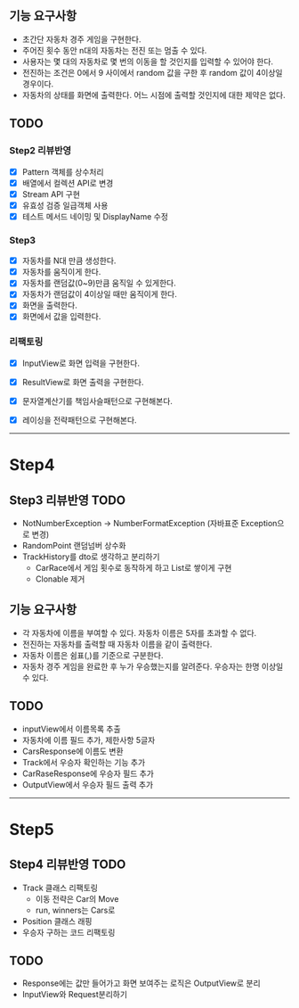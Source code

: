 ## 기능 요구사항
- 초간단 자동차 경주 게임을 구현한다.
- 주어진 횟수 동안 n대의 자동차는 전진 또는 멈출 수 있다.
- 사용자는 몇 대의 자동차로 몇 번의 이동을 할 것인지를 입력할 수 있어야 한다.
- 전진하는 조건은 0에서 9 사이에서 random 값을 구한 후 random 값이 4이상일 경우이다.
- 자동차의 상태를 화면에 출력한다. 어느 시점에 출력할 것인지에 대한 제약은 없다.

## TODO
### Step2 리뷰반영
- [x] Pattern 객체를 상수처리
- [x] 배열에서 컬렉션 API로 변경
- [x] Stream API 구현
- [x] 유효성 검증 일급객체 사용
- [x] 테스트 메서드 네이밍 및 DisplayName 수정

### Step3
- [x] 자동차를 N대 만큼 생성한다.
- [x] 자동차를 움직이게 한다.
- [x] 자동차를 랜덤값(0~9)만큼 움직일 수 있게한다.
- [x] 자동차가 랜덤값이 4이상일 때만 움직이게 한다.
- [x] 화면을 출력한다.
- [x] 화면에서 값을 입력한다.

### 리팩토링
- [x] InputView로 화면 입력을 구현한다.
- [x] ResultView로 화면 출력을 구현한다.

- [x] 문자열계산기를 책임사슬패턴으로 구현해본다.
- [X] 레이싱을 전략패턴으로 구현해본다.

---
# Step4
## Step3 리뷰반영 TODO
- NotNumberException -> NumberFormatException (자바표준 Exception으로 변경)
- RandomPoint 랜덤넘버 상수화
- TrackHistory를 dto로 생각하고 분리하기
    - CarRace에서 게임 횟수로 동작하게 하고 List<CarRaceResponse>로 쌓이게 구현
    - Clonable 제거

## 기능 요구사항
- 각 자동차에 이름을 부여할 수 있다. 자동차 이름은 5자를 초과할 수 없다.
- 전진하는 자동차를 출력할 때 자동차 이름을 같이 출력한다.
- 자동차 이름은 쉼표(,)를 기준으로 구분한다.
- 자동차 경주 게임을 완료한 후 누가 우승했는지를 알려준다. 우승자는 한명 이상일 수 있다.


## TODO
- inputView에서 이름목록 추출
- 자동차에 이름 필드 추가, 제한사항 5글자
- CarsResponse에 이름도 변환
- Track에서 우승자 확인하는 기능 추가
- CarRaseResponse에 우승자 필드 추가
- OutputView에서 우승자 필드 출력 추가

---
# Step5
## Step4 리뷰반영 TODO
- Track 클래스 리팩토링
  - 이동 전략은 Car의 Move
  - run, winners는 Cars로
- Position 클래스 래핑
- 우승자 구하는 코드 리팩토링

## TODO
- Response에는 값만 들어가고 화면 보여주는 로직은 OutputView로 분리
- InputView와 Request분리하기
